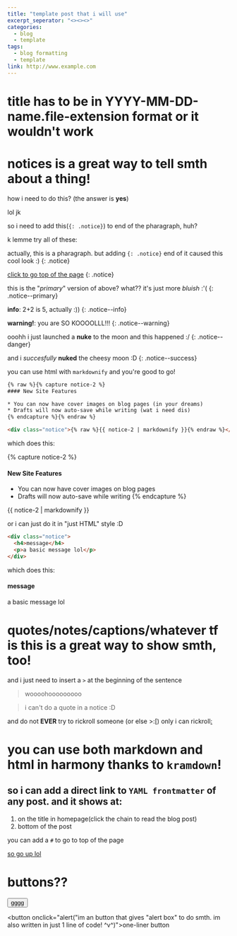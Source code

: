 ```yaml
---
title: "template post that i will use"
excerpt_seperator: "<><><>"
categories:
  - blog
  - template
tags:
  - blog formatting
  - template
link: http://www.example.com
---
```

# title has to be in **YYYY-MM-DD-name.file-extension** format or it wouldn't work

# notices is a great way to tell smth about a thing!

how i need to do this? (the answer is **yes**)

lol jk

so i need to add this(`{: .notice}`) to end of the pharagraph, huh?

k lemme try all of these:

actually, this is a pharagraph. but adding `{: .notice}` end of it caused this cool look :)
{: .notice}

[click to go top of the page](#)
{: .notice}

this is the "*primary*" version of above? what?? it's just more *bluish* :'(
{: .notice--primary}

**info**: 2+2 is 5, actually :))
{: .notice--info}

**warning!**: you are SO KOOOOLLL!!!
{: .notice--warning}

ooohh i just launched a **nuke** to the moon and this happened :/
{: .notice--danger}

and i *succesfully* **nuked** the cheesy moon :D
{: .notice--success}

you can use html with `markdownify` and you're good to go!

```html
{% raw %}{% capture notice-2 %}
#### New Site Features

* You can now have cover images on blog pages (in your dreams)
* Drafts will now auto-save while writing (wat i need dis)
{% endcapture %}{% endraw %}

<div class="notice">{% raw %}{{ notice-2 | markdownify }}{% endraw %}</div>
```

which does this:

{% capture notice-2 %}
#### New Site Features

* You can now have cover images on blog pages
* Drafts will now auto-save while writing
{% endcapture %}

<div class="notice">
  {{ notice-2 | markdownify }}
</div>

or i can just do it in "just HTML" style :D

```html
<div class="notice">
  <h4>message</h4>
  <p>a basic message lol</p>
</div>
```

which does this:

<div class="notice">
  <h4>message</h4>
  <p>a basic message lol</p>
</div>

# quotes/notes/captions/whatever tf is this is a **great way** to show smth, too!

and i just need to insert a `>` at the beginning of the sentence

> woooohooooooooo

> i can't do a quote in a notice :D

and do not **EVER** try to rickroll someone (or else >:[)
only i can rickroll[:](https://www.google.com/url?sa=t&source=web&rct=j&opi=89978449&url=https://www.youtube.com/watch%3Fv%3DdQw4w9WgXcQ&ved=2ahUKEwifouzLptaGAxUUDHkGHTISBzQQ78AJegQIHBAB&usg=AOvVaw0aHtehaphMhOCAkCydRLZU)

# you can use both markdown and html in harmony thanks to `kramdown`!

## so i can add a direct link to `YAML frontmatter` of any post. and it shows at:
  1. on the title in homepage(click the chain to read the blog post)
  2. bottom of the post

you can add a `#` to go to top of the page

[so go up lol](#)

# buttons??
<button onclick="myFunction()">gggg</button>

<script>
function myFunction() {
  alert(":[");
}
</script>

<button onclick="alert("im an button that gives \"alert box\" to do smth. im also written in just 1 line of code! ^v^)">one-liner button</button>
